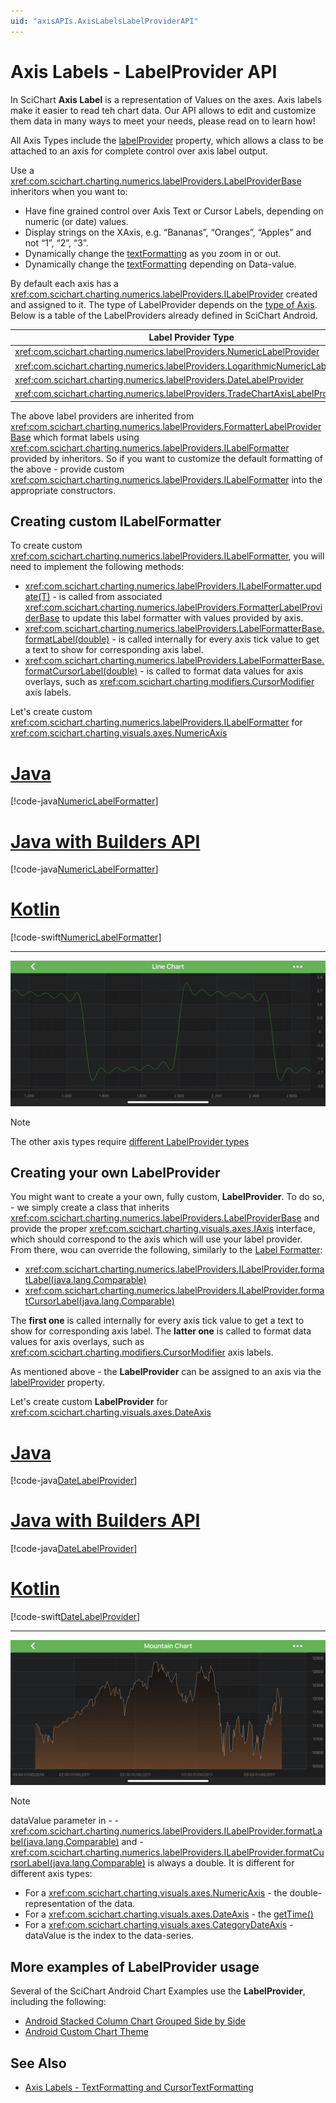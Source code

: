 ```yaml
---
uid: "axisAPIs.AxisLabelsLabelProviderAPI"
---
```


# Axis Labels - LabelProvider API
In SciChart **Axis Label** is a representation of Values on the axes. Axis labels make it easier to read teh chart data. Our API allows to edit and customize them data in many ways to meet your needs, please read on to learn how!

All Axis Types include the [labelProvider](xref:com.scichart.charting.visuals.axes.IAxisCore.setLabelProvider(com.scichart.charting.numerics.labelProviders.ILabelProvider)) property, which allows a class to be attached to an axis for complete control over axis label output.

Use a <xref:com.scichart.charting.numerics.labelProviders.LabelProviderBase> inheritors when you want to:

- Have fine grained control over Axis Text or Cursor Labels, depending on numeric (or date) values.
- Display strings on the XAxis, e.g. “Bananas”, “Oranges”, “Apples” and not “1”, “2”, “3”.
- Dynamically change the [textFormatting](xref:com.scichart.charting.visuals.axes.IAxisCore.setTextFormatting(java.lang.String)) as you zoom in or out.
- Dynamically change the [textFormatting](xref:com.scichart.charting.visuals.axes.IAxisCore.setTextFormatting(java.lang.String)) depending on Data-value.

By default each axis has a <xref:com.scichart.charting.numerics.labelProviders.ILabelProvider> created and assigned to it. The type of LabelProvider depends on the [type of Axis](xref:axis.AxisAPIs). Below is a table of the LabelProviders already defined in SciChart Android.

| **Label Provider Type**              | **Provide labels For**      |
| ------------------------------------ | --------------------------- | 
| <xref:com.scichart.charting.numerics.labelProviders.NumericLabelProvider>            | <xref:com.scichart.charting.visuals.axes.NumericAxis>             |
| <xref:com.scichart.charting.numerics.labelProviders.LogarithmicNumericLabelProvider> | <xref:com.scichart.charting.visuals.axes.LogarithmicNumericAxis>  |
| <xref:com.scichart.charting.numerics.labelProviders.DateLabelProvider>               | <xref:com.scichart.charting.visuals.axes.DateAxis>                |
| <xref:com.scichart.charting.numerics.labelProviders.TradeChartAxisLabelProvider>     | <xref:com.scichart.charting.visuals.axes.CategoryDateAxis>        |

The above label providers are inherited from <xref:com.scichart.charting.numerics.labelProviders.FormatterLabelProviderBase> which format labels using <xref:com.scichart.charting.numerics.labelProviders.ILabelFormatter> provided by inheritors. So if you want to customize the default formatting of the above - provide custom <xref:com.scichart.charting.numerics.labelProviders.ILabelFormatter> into the appropriate constructors.

## Creating custom ILabelFormatter
To create custom <xref:com.scichart.charting.numerics.labelProviders.ILabelFormatter>, you will need to implement the following methods:
- <xref:com.scichart.charting.numerics.labelProviders.ILabelFormatter.update(T)> - is called from associated <xref:com.scichart.charting.numerics.labelProviders.FormatterLabelProviderBase> to update this label formatter with values provided by axis.
- <xref:com.scichart.charting.numerics.labelProviders.LabelFormatterBase.formatLabel(double)> - is called internally for every axis tick value to get a text to show for corresponding axis label.
- <xref:com.scichart.charting.numerics.labelProviders.LabelFormatterBase.formatCursorLabel(double)> - is called to format data values for axis overlays, such as <xref:com.scichart.charting.modifiers.CursorModifier> axis labels.

Let's create custom <xref:com.scichart.charting.numerics.labelProviders.ILabelFormatter> for <xref:com.scichart.charting.visuals.axes.NumericAxis>

# [Java](#tab/java)
[!code-java[NumericLabelFormatter](../../../samples/sandbox/app/src/main/java/com/scichart/docsandbox/examples/java/axisAPIs/AxisLabelsLabelProviderAPI.java#NumericLabelFormatter)]
# [Java with Builders API](#tab/javaBuilder)
[!code-java[NumericLabelFormatter](../../../samples/sandbox/app/src/main/java/com/scichart/docsandbox/examples/javaBuilder/axisAPIs/AxisLabelsLabelProviderAPI.java#NumericLabelFormatter)]
# [Kotlin](#tab/kotlin)
[!code-swift[NumericLabelFormatter](../../../samples/sandbox/app/src/main/java/com/scichart/docsandbox/examples/kotlin/axisAPIs/AxisLabelsLabelProviderAPI.kt#NumericLabelFormatter)]
***

![Numeric LabelFormatter](images/label-formatter-numeric.png)

> [!NOTE]
> The other axis types require [different LabelProvider types](#axis-labels---labelprovider-api)

## Creating your own LabelProvider
You might want to create a your own, fully custom, **LabelProvider**.  To do so, - we simply create a class that inherits <xref:com.scichart.charting.numerics.labelProviders.LabelProviderBase> and provide the proper <xref:com.scichart.charting.visuals.axes.IAxis> interface, which should correspond to the axis which will use your label provider. From there, wou can override the following, similarly to the [Label Formatter](#creating-custom-ilabelformatter):
- <xref:com.scichart.charting.numerics.labelProviders.ILabelProvider.formatLabel(java.lang.Comparable)>
- <xref:com.scichart.charting.numerics.labelProviders.ILabelProvider.formatCursorLabel(java.lang.Comparable)>

The **first one** is called internally for every axis tick value to get a text to show for corresponding axis label. The **latter one** is called to format data values for axis overlays, such as <xref:com.scichart.charting.modifiers.CursorModifier> axis labels.

As mentioned above - the **LabelProvider** can be assigned to an axis via the [labelProvider](xref:com.scichart.charting.visuals.axes.IAxisCore.setLabelProvider(com.scichart.charting.numerics.labelProviders.ILabelProvider)) property.

Let's create custom **LabelProvider** for <xref:com.scichart.charting.visuals.axes.DateAxis>

# [Java](#tab/java)
[!code-java[DateLabelProvider](../../../samples/sandbox/app/src/main/java/com/scichart/docsandbox/examples/java/axisAPIs/AxisLabelsLabelProviderAPI.java#DateLabelProvider)]
# [Java with Builders API](#tab/javaBuilder)
[!code-java[DateLabelProvider](../../../samples/sandbox/app/src/main/java/com/scichart/docsandbox/examples/javaBuilder/axisAPIs/AxisLabelsLabelProviderAPI.java#DateLabelProvider)]
# [Kotlin](#tab/kotlin)
[!code-swift[DateLabelProvider](../../../samples/sandbox/app/src/main/java/com/scichart/docsandbox/examples/kotlin/axisAPIs/AxisLabelsLabelProviderAPI.kt#DateLabelProvider)]
***

![Date LabelProvider](images/label-provider-date.png)

> [!NOTE]
> dataValue parameter in - - <xref:com.scichart.charting.numerics.labelProviders.ILabelProvider.formatLabel(java.lang.Comparable)> and - <xref:com.scichart.charting.numerics.labelProviders.ILabelProvider.formatCursorLabel(java.lang.Comparable)> is always a double. It is different for different axis types:
> - For a <xref:com.scichart.charting.visuals.axes.NumericAxis> - the double-representation of the data.
> - For a <xref:com.scichart.charting.visuals.axes.DateAxis> - the [getTime()](https://developer.android.com/reference/java/util/Date#getTime())
> - For a <xref:com.scichart.charting.visuals.axes.CategoryDateAxis> - dataValue is the index to the data-series.

## More examples of LabelProvider usage
Several of the SciChart Android Chart Examples use the **LabelProvider**, including the following:
- [Android Stacked Column Chart Grouped Side by Side](https://www.scichart.com/example/android-chart-stacked-column-chart-grouped-side-by-side-example/)
- [Android Custom Chart Theme](https://www.scichart.com/example/android-chart-example-create-a-custom-theme/)

## See Also
- [Axis Labels - TextFormatting and CursorTextFormatting](xref:axisAPIs.AxisLabelsTextFormattingAndCursorTextFormatting)
